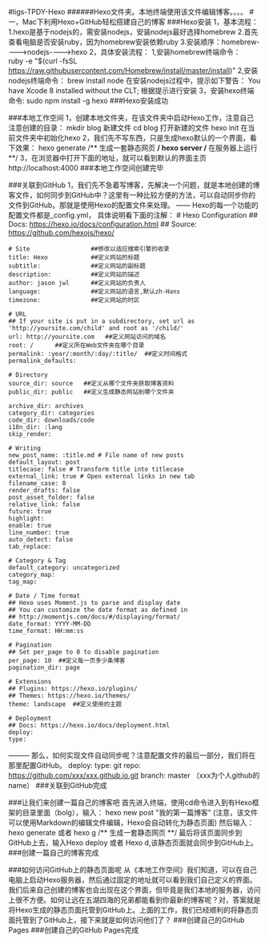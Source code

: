 #ligs-TPDY-Hexo
######Hexo文件夹。本地终端使用该文件编辑博客。。。。
#一，Mac下利用Hexo+GitHub轻松搭建自己的博客
###Hexo安装
1，基本流程：
	1.hexo是基于nodejs的，需安装nodejs，安装nodejs最好选择homebrew
	2.首先查看电脑是否安装ruby，因为homebrew安装依赖ruby
	3.安装顺序：homebrew---->nodejs---->hexo
2，具体安装流程：
1,安装homebrew终端命令：	                   
    ruby -e "$(curl -fsSL https://raw.githubusercontent.com/Homebrew/install/master/install)"
2,安装nodejs终端命令：
	brew install node
		在安装nodejs过程中，提示如下警告：
			You have Xcode 8 installed without the CLT;
		根据提示进行安装
	3，安装hexo终端命令:
	sudo npm install -g hexo
###Hexo安装成功

###本地工作空间
1，创建本地文件夹，在该文件夹中启动Hexo工作，注意自己注意创建的目录：
	mkdir blog 		新建文件
	cd blog 			打开新建的文件
	hexo init		在当前文件夹中初始化hexo
2，我们先不写东西，只是生成hexo默认的一个界面，看下效果：
	hexo generate 	/** 生成一套静态网页 **/
	hexo server 		/** 在服务器上运行 **/
3，在浏览器中打开下面的地址，就可以看到默认的界面主页
	http://localhost:4000
###本地工作空间创建完毕

###关联到GitHub
1，我们先不急着写博客，先解决一个问题，就是本地创建的博客文件，如何同步到GitHub中？这里有一种比较方便的方法，可以自动同步你的文件到GitHub。那就是使用Hexo的配置文件来处理。
——
	Hexo的每一个功能的配置文件都是_config.yml， 具体说明看下面的注解：
	# Hexo Configuration
	## Docs: https://hexo.io/docs/configuration.html
	## Source: https://github.com/hexojs/hexo/
 
	# Site                 ##修改以适应搜索引擎的收录
	title: Hexo            ##定义网站的标题
	subtitle:              ##定义网站的副标题
	description:           ##定义网站的描述
	author: jason jwl      ##定义网站的负责人
	language:              ##定义网站的语言,默认zh-Hans
	timezone:              ##定义网站的时区
 
	# URL
	## If your site is put in a subdirectory, set url as 'http://yoursite.com/child' and root as '/child/'
	url: http://yoursite.com   ##定义网站访问的域名
	root: /      ##定义所在Web文件夹在哪个目录
	permalink: :year/:month/:day/:title/  ##定义时间格式
	permalink_defaults:
 
	# Directory
	source_dir: source   ##定义从哪个文件夹获取博客资料
	public_dir: public   ##定义生成静态网站到哪个文件夹
 
	archive_dir: archives
	category_dir: categories
	code_dir: downloads/code
	i18n_dir: :lang
	skip_render:
 
	# Writing
	new_post_name: :title.md # File name of new posts
	default_layout: post
	titlecase: false # Transform title into titlecase
	external_link: true # Open external links in new tab
	filename_case: 0
	render_drafts: false
	post_asset_folder: false
	relative_link: false
	future: true
	highlight:
  	enable: true
  	line_number: true
  	auto_detect: false
  	tab_replace:
 
	# Category & Tag
	default_category: uncategorized
	category_map:
	tag_map:
 
	# Date / Time format
	## Hexo uses Moment.js to parse and display date
	## You can customize the date format as defined in
	## http://momentjs.com/docs/#/displaying/format/
	date_format: YYYY-MM-DD
	time_format: HH:mm:ss
 
	# Pagination
	## Set per_page to 0 to disable pagination
	per_page: 10  ##定义每一页多少条博客
	pagination_dir: page
 
	# Extensions
	## Plugins: https://hexo.io/plugins/
	## Themes: https://hexo.io/themes/
	theme: landscape  ##定义使用的主题
 
	# Deployment
	## Docs: https://hexo.io/docs/deployment.html
	deploy:
  	type:
 ———
那么，如何实现文件自动同步呢？注意配置文件的最后一部分，我们将在那里配置GitHub。
	deploy:
  		type: git
  		repo: https://github.com/xxx/xxx.github.io.git
  		branch: master
  （xxx为个人github的name）
###关联到GitHub完成

###让我们来创建一篇自己的博客吧
首先进入终端，使用cd命令进入到有Hexo框架的目录里面（bolg），输入：
	hexo new post "我的第一篇博客"
	(注意，该文件可以使用Markdown的编辑文件编辑，Hexo会自动转化为静态页面)
然后输入：hexo generate 或者 hexo g 	/** 生成一套静态网页 **/
最后将该页面同步到GitHub上去，输入Hexo deploy 或者 Hexo d,该静态页面就会同步到GitHub上。
###创建一篇自己的博客完成

###如何访问GitHub上的静态页面呢
从《本地工作空间》我们知道，可以在自己电脑上启动Hexo服务器，然后通过固定的地址就可以看到我们自己定义的界面。我们后来自己创建的博客也会出现在这个界面，但毕竟是我们本地的服务器，访问上很不方便。如何让远在五湖四海的兄弟都能看到你最新的博客呢？对，答案就是将Hexo生成的静态页面托管到GitHub上。上面的工作，我们已经顺利的将静态页面托管到了GitHub上，接下来就是如何访问他们了？
###创建自己的GitHub Pages
###创建自己的GitHub Pages完成
	
 





	





	
